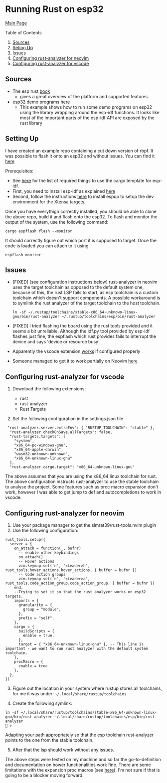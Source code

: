 # Running Rust on esp32

[Main Page](../README.md)

Table of Contents
1. [Sources](./rust-on-esp.md#sources)
1. [Seting Up](./rust-on-esp.md#setting-up)
1. [Issues](./rust-on-esp.md#issues)
2. [Configuring rust-analyzer for neovim](./rust-on-esp.md#configuring-rust-analyzer-for-neovim)
3. [Configuring rust-analyzer for vscode](./rust-on-esp.md#configuring-rust-analyzer-for-vscode)

## Sources

-  The esp rust [book](https://esp-rs.github.io/book/introduction.html)
   - gives a great overview of the platform and supported features.
- esp32 demo programs [here](https://github.com/ivmarkov/rust-esp32-std-demo/tree/main)
   - This example shows how to run some demo programs on esp32 using the library wrapping
    around the esp-idf functions. It looks like most of the important parts of the esp-idf
    API are exposed by the rust library


## Setting Up
I have created an example repo containing a cut down version of rbpf. It was
possible to flash it onto an esp32 and without issues. You can find it [here](https://github.com/SzymonKubica/rbpf-on-esp-idf)

Prerequisites:
- See [here](https://github.com/esp-rs/esp-idf-template#prerequisites) for the
  list of required things to use the cargo template for esp-idf.
- First, you need to install esp-idf as explained [here](https://docs.espressif.com/projects/esp-idf/en/latest/esp32/get-started/linux-macos-setup.html#step-1-install-prerequisites)
- Second, follow the instructions [here](https://esp-rs.github.io/book/installation/riscv-and-xtensa.html) to install espup to setup the dev environment for the Xtensa targets.

Once you have everythign correctly installed, you should be able to clone the above
repo, build it and flash onto the esp32. To flash and monitor the output of the system, use the following command:
```
cargo espflash flash --monitor
```
It should correctly figure out which port it is supposed to target.
Once the code is loaded you can attach to it using
```
espflash monitor
```


## Issues

- [FIXED] (see configuration instructions below) rust-analyzer in neovim uses
  the target toolchain as opposed to the default system one, because of this,
  the rust LSP fails to start, as esp toolchain is a custom toolchain which
  doesn't support components. A possible workaround is to symlink the rust
  analyzer of the target toolchain to the host toolchain.
  ```
  ln -sf ~/.rustup/toolchains/stable-x86_64-unknown-linux-gnu/bin/rust-analyzer ~/.rustup/toolchains/esp/bin/rust-analyzer

  ```
- [FIXED] I tried flashing the board using the rust tools provided and it seems a bit
  unreliable. Although the idf.py tool provided by esp-idf flashes just fine, the
  espflash which rust provides fails to interrupt the device and says
  'device or resource busy'.

- Apparently the vscode extension [works](https://rust-analyzer.github.io/manual.html#toolchain) if configured properly
- Someone managed to get it to work partially on Neovim [here](https://github.com/rust-lang/rust-analyzer/issues/15828)


## Configuring rust-analyzer for vscode

1. Download the following extensions:
   - rust
   - rust-analyzer
   - Rust Targets

2. Set the following configuration in the settings.json file
```
 "rust-analyzer.server.extraEnv": { "RUSTUP_TOOLCHAIN": "stable" },
  "rust-analyzer.checkOnSave.allTargets": false,
  "rust-targets.targets": [
    "system",
    "x86_64-pc-windows-gnu",
    "x86_64-apple-darwin",
    "wasm32-unknown-unknown",
    "x86_64-unknown-linux-gnu"
  ],
  "rust-analyzer.cargo.target": "x86_64-unknown-linux-gnu"
```

The above assumes that you are using the x86_64 linux toolchain for rust.
The above configuration instructs rust-analyzer to use the stable toolchain to
analyse the project. Some features such as proc macro expansion don't work, however
I was able to get jump to def and autocompletions to work in vscode.

## Configuring rust-analyzer for neovim

1. Use your package manager to get the simrat39/rust-tools.nvim plugin
2. Use the following configuration:

```
rust_tools.setup({
  server = {
    on_attach = function(_, bufnr)
      -- enable other keybindings
      on_attach()
      -- Hover actions
      vim.keymap.set('n', '<Leader>h', rust_tools.hover_actions.hover_actions, { buffer = bufnr })
      -- Code action groups
      vim.keymap.set('n', '<Leader>a', rust_tools.code_action_group.code_action_group, { buffer = bufnr })
    end,
    --Trying to set it so that the rust analyzer works on esp32 targets.
    imports = {
      granularity = {
        group = "module",
      },
      prefix = "self",
    },
    cargo = {
      buildScripts = {
        enable = true,
      },
      target = { "x86_64-unknown-linux-gnu" }, -- This line is important - we want to run rust analyzer with the default system toolchain.
    },
    procMacro = {
      enable = true
    },
  },
})

```
3. Figure out the location in your system where rustup stores all toolchains, for
   me it was under: `~/.local/share/rustup/toolchains`

4. Create the following symlink:
```
ln -sf ~/.local/share/rustup/toolchains/stable-x86_64-unknown-linux-gnu/bin/rust-analyzer ~/.local/share/rustup/toolchains/esp/bin/rust-analyzer                                                                                         ✔
```
Adapting your path appropriately so that the esp toolchain rust-analyzer points
to the one from the stable toolchain.

5. After that the lsp should work without any issues.

The above steps were tested on my machine and so far the go-to-definition and
documentation on hower functionalities work fine. There are some limitations
with the expansion proc macros (see
[here](https://www.reddit.com/r/rust/comments/13d2tls/rustanalyzer_and_toolchain_for_esp/)).
I'm not sure if that is going to be a blocker moving forward.



